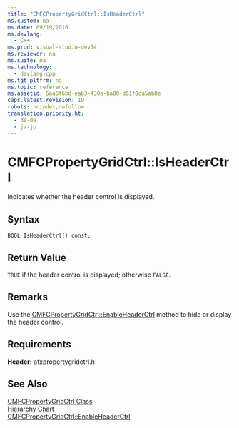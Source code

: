 ```yaml
---
title: "CMFCPropertyGridCtrl::IsHeaderCtrl"
ms.custom: na
ms.date: 09/19/2016
ms.devlang: 
  - C++
ms.prod: visual-studio-dev14
ms.reviewer: na
ms.suite: na
ms.technology: 
  - devlang-cpp
ms.tgt_pltfrm: na
ms.topic: reference
ms.assetid: 5aa5f6bd-eab3-430a-ba80-d61f8da5ab8e
caps.latest.revision: 10
robots: noindex,nofollow
translation.priority.ht: 
  - de-de
  - ja-jp
---
```

# CMFCPropertyGridCtrl::IsHeaderCtrl
Indicates whether the header control is displayed.  
  
## Syntax  
  
```  
BOOL IsHeaderCtrl() const;  
```  
  
## Return Value  
 `TRUE` if the header control is displayed; otherwise `FALSE`.  
  
## Remarks  
 Use the [CMFCPropertyGridCtrl::EnableHeaderCtrl](../vs140/CMFCPropertyGridCtrl--EnableHeaderCtrl.md) method to hide or display the header control.  
  
## Requirements  
 **Header:** afxpropertygridctrl.h  
  
## See Also  
 [CMFCPropertyGridCtrl Class](../vs140/CMFCPropertyGridCtrl-Class.md)   
 [Hierarchy Chart](../vs140/Hierarchy-Chart.md)   
 [CMFCPropertyGridCtrl::EnableHeaderCtrl](../vs140/CMFCPropertyGridCtrl--EnableHeaderCtrl.md)